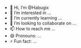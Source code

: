 - 👋 Hi, I’m @Habugix
- 👀 I’m interested in ...
- 🌱 I’m currently learning ...
- 💞️ I’m looking to collaborate on ...
- 📫 How to reach me ...
- 😄 Pronouns: ...
- ⚡ Fun fact: ...

<!---
Habugix/Habugix is a ✨ special ✨ repository because its `README.md` (this file) appears on your GitHub profile.
You can click the Preview link to take a look at your changes.
--->
